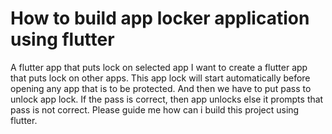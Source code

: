 
# How to build app locker application using flutter

A flutter app that puts lock on selected app
I want to create a flutter app that puts lock on other apps. This app lock will start automatically before opening any app that is to be protected. And then we have to put pass to unlock app lock. If the pass is correct, then app unlocks else it prompts that pass is not correct. Please guide me how can i build this project using flutter.

        